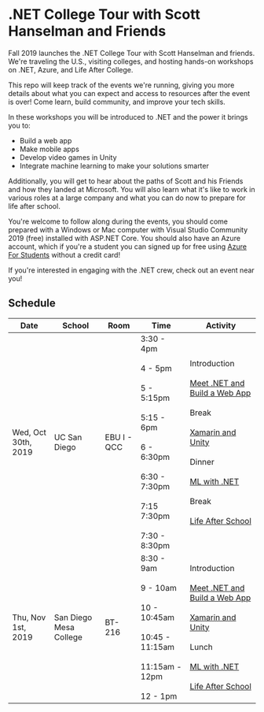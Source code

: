 # .NET College Tour with Scott Hanselman and Friends
Fall 2019 launches the .NET College Tour with Scott Hanselman and friends. We're traveling the U.S., visiting colleges, and hosting hands-on workshops on .NET, Azure, and Life After College. 

This repo will keep track of the events we're running, giving you more details about what you can expect and access to resources after the event is over! Come learn, build community, and improve your tech skills. 

In these workshops you will be introduced to .NET and the power it brings you to:
- Build a web app
- Make mobile apps
- Develop video games in Unity
- Integrate machine learning to make your solutions smarter

Additionally, you will get to hear about the paths of Scott and his Friends and how they landed at Microsoft. You will also learn what it's like to work in various roles at a large company and what you can do now to prepare for life after school. 

You're welcome to follow along during the events, you should come prepared with a Windows or Mac computer with Visual Studio Community 2019 (free) installed with ASP.NET Core. You should also have an Azure account, which if you're a student you can signed up for free using [Azure For Students](https://azure.microsoft.com/en-us/free/students/) without a credit card!

If you're interested in engaging with the .NET crew, check out an event near you!

## Schedule
| Date | School | Room | Time | Activity |
| ---- | ------ | ---- | ---- | -------- |
| Wed, Oct 30th, 2019 | UC San Diego | EBU I - QCC | 3:30 - 4pm<br><br>4 - 5pm<br><br>5 - 5:15pm<br><br>5:15 - 6pm<br><br>6 - 6:30pm<br><br> 6:30 - 7:30pm<br><br>7:15  7:30pm<br><br> 7:30 - 8:30pm | Introduction<br><br>[Meet .NET and Build a Web App](Build%20a%20Web%20App%20with%20.NET/)<br><br>Break<br><br>[Xamarin and Unity](Xamarin%20and%20Unity/)<br><br>Dinner<br><br>[ML with .NET](ML%20with%20.NET/)<br><br>Break<br><br>[Life After School](Life%20After%20School) |
| Thu, Nov 1st, 2019 | San Diego Mesa College | BT-216 | 8:30 - 9am<br><br>9 - 10am<br><br>10 - 10:45am<br><br>10:45 - 11:15am<br><br>11:15am - 12pm<br><br>12 - 1pm | Introduction<br><br>[Meet .NET and Build a Web App](Build%20a%20Web%20App%20with%20.NET/)<br><br>[Xamarin and Unity](Xamarin%20and%20Unity/)<br><br>Lunch<br><br>[ML with .NET](ML%20with%20.NET/)<br><br>[Life After School](Life%20After%20School) |
